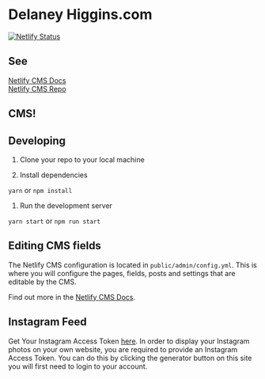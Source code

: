 # Delaney Higgins.com

[![Netlify Status](https://api.netlify.com/api/v1/badges/f1fa821d-6060-4921-8423-304ea03a6a7d/deploy-status)](https://app.netlify.com/sites/laughing-snyder-732aab/deploys)

## See

[Netlify CMS Docs](https://www.netlifycms.org/docs/)  
[Netlify CMS Repo](https://github.com/netlify/netlify-cms)

## CMS!

<!-- The CMS lives at [\_\_YOUR_SITE_NAME\_\_.netlify.com/admin](https://__YOUR_SITE_NAME__.netlify.com/admin). -->

## Developing

1.  Clone your repo to your local machine

1.  Install dependencies

`yarn` or `npm install`

1.  Run the development server

`yarn start` or `npm run start`

## Editing CMS fields

The Netlify CMS configuration is located in `public/admin/config.yml`. This is where you will configure the pages, fields, posts and settings that are editable by the CMS.

Find out more in the [Netlify CMS Docs](https://www.netlifycms.org/docs/#configuration).

## Instagram Feed

Get Your Instagram Access Token [here](https://generator.thrivex.io/). In order to display your Instagram photos on your own website, you are required to provide an Instagram Access Token. You can do this by clicking the generator button on this site you will first need to login to your account.

